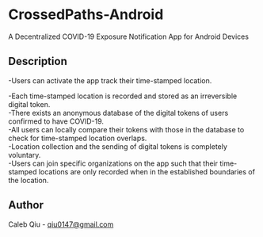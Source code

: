 # CrossedPaths-Android
A Decentralized COVID-19 Exposure Notification App for Android Devices
## Description
-Users can activate the app track their time-stamped location.     

-Each time-stamped location is recorded and stored as an irreversible digital token.   
-There exists an anonymous database of the digital tokens of users confirmed to have COVID-19.   
-All users can locally compare their tokens with those in the database to check for time-stamped location overlaps.   
-Location collection and the sending of digital tokens is completely voluntary.   
-Users can join specific organizations on the app such that their time-stamped locations are only recorded when in the established  boundaries of the location.   
## Author
Caleb Qiu -
qiu0147@gmail.com

